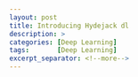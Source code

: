 ```yaml
---
layout: post
title: Introducing Hydejack dl
description: >
categories: [Deep Learning]
tags:       [Deep Learning]
excerpt_separator: <!--more-->
---
```

